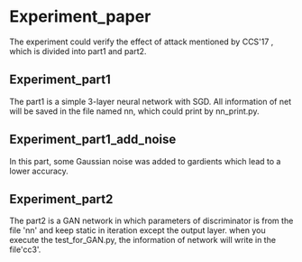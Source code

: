 # Experiment_paper
  The experiment could verify the effect of attack mentioned by CCS'17 , which is divided into part1 and part2.


## Experiment_part1
  The part1 is a simple 3-layer neural network with SGD. All information of net will be saved in the file named nn, which could print by nn_print.py.
  


## Experiment_part1_add_noise
  In this part, some Gaussian noise was added to gardients which lead to a lower accuracy.


## Experiment_part2
  The part2 is a GAN network in which parameters of discriminator is from the file 'nn' and keep static in iteration except the output layer. when you execute the test_for_GAN.py, the information of network will write in the file'cc3'. 
